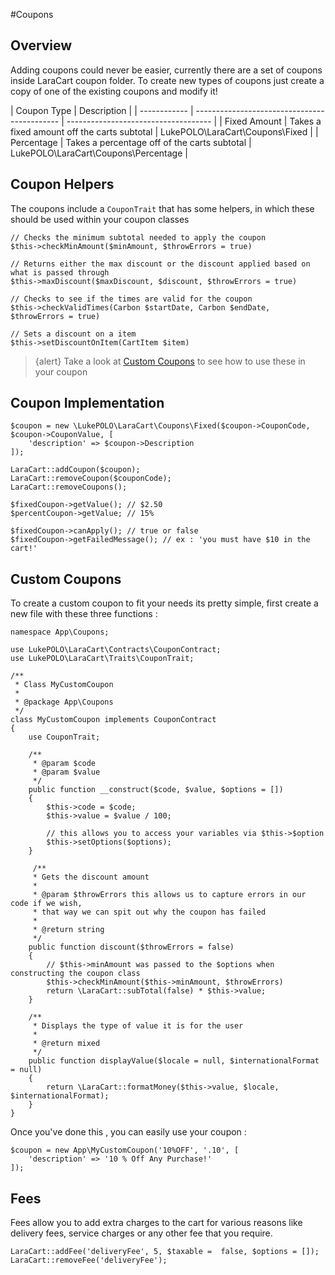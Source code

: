 #Coupons

<a name="overview"></a>

## Overview

Adding coupons could never be easier, currently there are a set of coupons inside LaraCart coupon folder. To create new types of coupons just create a copy of one of the existing coupons and modify it!

| Coupon Type  | Description                                  |
| ------------ | -------------------------------------------- | ------------------------------------ |
| Fixed Amount | Takes a fixed amount off the carts subtotal  | LukePOLO\LaraCart\Coupons\Fixed      |
| Percentage   | Takes a percentage off of the carts subtotal | LukePOLO\LaraCart\Coupons\Percentage |

<a name="helpers"></a>

## Coupon Helpers

The coupons include a `CouponTrait` that has some helpers, in which these
should be used within your coupon classes

    // Checks the minimum subtotal needed to apply the coupon
    $this->checkMinAmount($minAmount, $throwErrors = true)

    // Returns either the max discount or the discount applied based on what is passed through
    $this->maxDiscount($maxDiscount, $discount, $throwErrors = true)

    // Checks to see if the times are valid for the coupon
    $this->checkValidTimes(Carbon $startDate, Carbon $endDate, $throwErrors = true)

    // Sets a discount on a item
    $this->setDiscountOnItem(CartItem $item)

> {alert} Take a look at <a href="#custom-coupons">Custom Coupons</a> to see how to use these in your coupon

<a name="implemention"></a>

## Coupon Implementation

    $coupon = new \LukePOLO\LaraCart\Coupons\Fixed($coupon->CouponCode, $coupon->CouponValue, [
        'description' => $coupon->Description
    ]);

    LaraCart::addCoupon($coupon);
    LaraCart::removeCoupon($couponCode);
    LaraCart::removeCoupons();

    $fixedCoupon->getValue(); // $2.50
    $percentCoupon->getValue; // 15%

    $fixedCoupon->canApply(); // true or false
    $fixedCoupon->getFailedMessage(); // ex : 'you must have $10 in the cart!'

<a name="custom"></a>

## Custom Coupons

To create a custom coupon to fit your needs its pretty simple, first create a new file with these three functions :

    namespace App\Coupons;

    use LukePOLO\LaraCart\Contracts\CouponContract;
    use LukePOLO\LaraCart\Traits\CouponTrait;

    /**
     * Class MyCustomCoupon
     *
     * @package App\Coupons
     */
    class MyCustomCoupon implements CouponContract
    {
        use CouponTrait;

        /**
         * @param $code
         * @param $value
         */
        public function __construct($code, $value, $options = [])
        {
            $this->code = $code;
            $this->value = $value / 100;

            // this allows you to access your variables via $this->$option
            $this->setOptions($options);
        }

         /**
         * Gets the discount amount
         *
         * @param $throwErrors this allows us to capture errors in our code if we wish,
         * that way we can spit out why the coupon has failed
         *
         * @return string
         */
        public function discount($throwErrors = false)
        {
            // $this->minAmount was passed to the $options when constructing the coupon class
            $this->checkMinAmount($this->minAmount, $throwErrors)
            return \LaraCart::subTotal(false) * $this->value;
        }

        /**
         * Displays the type of value it is for the user
         *
         * @return mixed
         */
        public function displayValue($locale = null, $internationalFormat = null)
        {
            return \LaraCart::formatMoney($this->value, $locale, $internationalFormat);
        }
    }

Once you've done this , you can easily use your coupon :

    $coupon = new App\MyCustomCoupon('10%OFF', '.10', [
        'description' => '10 % Off Any Purchase!'
    ]);

<a name="fees"></a>

## Fees

Fees allow you to add extra charges to the cart for various reasons like delivery fees, service charges or any other fee that you require.

    LaraCart::addFee('deliveryFee', 5, $taxable =  false, $options = []);
    LaraCart::removeFee('deliveryFee');
